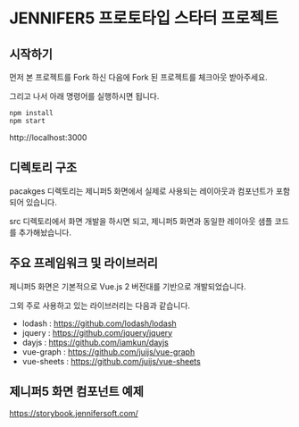 # JENNIFER5 프로토타입 스타터 프로젝트

## 시작하기

먼저 본 프로젝트를 Fork 하신 다음에 Fork 된 프로젝트를 체크아웃 받아주세요.

그리고 나서 아래 명령어를 실행하시면 됩니다.

```shell
npm install
npm start
```

http://localhost:3000


## 디렉토리 구조

pacakges 디렉토리는 제니퍼5 화면에서 실제로 사용되는 레이아웃과 컴포넌트가 포함되어 있습니다.

src 디렉토리에서 화면 개발을 하시면 되고, 제니퍼5 화면과 동일한 레이아웃 샘플 코드를 추가해놨습니다.


## 주요 프레임워크 및 라이브러리

제니퍼5 화면은 기본적으로 Vue.js 2 버전대를 기반으로 개발되었습니다.

그외 주로 사용하고 있는 라이브러리는 다음과 같습니다.

* lodash : https://github.com/lodash/lodash
* jquery : https://github.com/jquery/jquery
* dayjs : https://github.com/iamkun/dayjs
* vue-graph : https://github.com/juijs/vue-graph
* vue-sheets : https://github.com/juijs/vue-sheets


## 제니퍼5 화면 컴포넌트 예제

https://storybook.jennifersoft.com/
